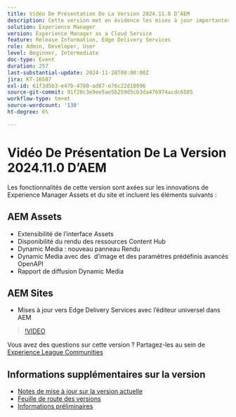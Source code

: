 ```yaml
---
title: Vidéo De Présentation De La Version 2024.11.0 D’AEM
description: Cette version met en évidence les mises à jour importantes apportées à Adobe Experience Manager (AEM) Sites et Assets, notamment l’extensibilité améliorée de l’interface, les nouvelles options de rendu, les modificateurs d’image avancés et les améliorations apportées à Edge Delivery Services avec l’éditeur universel dans AEM.
solution: Experience Manager
version: Experience Manager as a Cloud Service
feature: Release Information, Edge Delivery Services
role: Admin, Developer, User
level: Beginner, Intermediate
doc-type: Event
duration: 257
last-substantial-update: 2024-11-28T00:00:00Z
jira: KT-16587
exl-id: 61f3d5b3-e47b-4780-ad87-e76c22d18896
source-git-commit: 91f20c3e9ee5ae5b259d5cb3da476974acdc6585
workflow-type: tm+mt
source-wordcount: '130'
ht-degree: 6%

---
```


# Vidéo De Présentation De La Version 2024.11.0 D’AEM

Les fonctionnalités de cette version sont axées sur les innovations de Experience Manager Assets et du site et incluent les éléments suivants :

## AEM Assets

* Extensibilité de l’interface Assets &#x200B;
* Disponibilité du rendu des ressources Content Hub &#x200B;
* Dynamic Media : nouveau panneau Rendu&#x200B;
* Dynamic Media avec des &#x200B; d’image et des paramètres prédéfinis avancés OpenAPI &#x200B;
* Rapport de diffusion Dynamic Media&#x200B;

## AEM Sites

* Mises à jour vers Edge Delivery Services avec l’&#x200B;éditeur universel dans AEM

>[!VIDEO](https://video.tv.adobe.com/v/3440920/?learn=on&enablevpops)

Vous avez des questions sur cette version ?  Partagez-les au sein de [Experience League Communities](https://adobe.ly/3ZKpM0u)

## Informations supplémentaires sur la version

* [Notes de mise à jour sur la version actuelle](https://experienceleague.adobe.com/docs/experience-manager-cloud-service/content/release-notes/home.html?lang=fr)
* [Feuille de route des versions](https://experienceleague.adobe.com/docs/experience-manager-release-information/aem-release-updates/update-releases-roadmap.html?lang=fr)
* [Informations préliminaires](https://experienceleague.adobe.com/docs/experience-manager-cloud-service/content/release-notes/prerelease.html?lang=fr)

